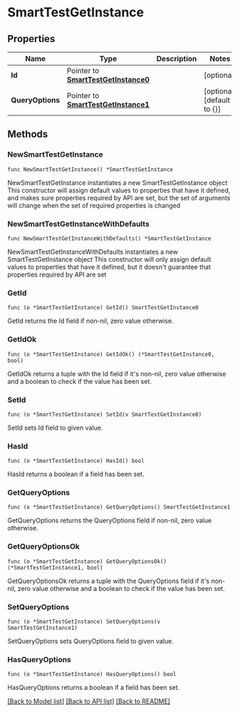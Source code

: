 # SmartTestGetInstance

## Properties

Name | Type | Description | Notes
------------ | ------------- | ------------- | -------------
**Id** | Pointer to [**SmartTestGetInstance0**](SmartTestGetInstance0.md) |  | [optional] 
**QueryOptions** | Pointer to [**SmartTestGetInstance1**](SmartTestGetInstance1.md) |  | [optional] [default to {}]

## Methods

### NewSmartTestGetInstance

`func NewSmartTestGetInstance() *SmartTestGetInstance`

NewSmartTestGetInstance instantiates a new SmartTestGetInstance object
This constructor will assign default values to properties that have it defined,
and makes sure properties required by API are set, but the set of arguments
will change when the set of required properties is changed

### NewSmartTestGetInstanceWithDefaults

`func NewSmartTestGetInstanceWithDefaults() *SmartTestGetInstance`

NewSmartTestGetInstanceWithDefaults instantiates a new SmartTestGetInstance object
This constructor will only assign default values to properties that have it defined,
but it doesn't guarantee that properties required by API are set

### GetId

`func (o *SmartTestGetInstance) GetId() SmartTestGetInstance0`

GetId returns the Id field if non-nil, zero value otherwise.

### GetIdOk

`func (o *SmartTestGetInstance) GetIdOk() (*SmartTestGetInstance0, bool)`

GetIdOk returns a tuple with the Id field if it's non-nil, zero value otherwise
and a boolean to check if the value has been set.

### SetId

`func (o *SmartTestGetInstance) SetId(v SmartTestGetInstance0)`

SetId sets Id field to given value.

### HasId

`func (o *SmartTestGetInstance) HasId() bool`

HasId returns a boolean if a field has been set.

### GetQueryOptions

`func (o *SmartTestGetInstance) GetQueryOptions() SmartTestGetInstance1`

GetQueryOptions returns the QueryOptions field if non-nil, zero value otherwise.

### GetQueryOptionsOk

`func (o *SmartTestGetInstance) GetQueryOptionsOk() (*SmartTestGetInstance1, bool)`

GetQueryOptionsOk returns a tuple with the QueryOptions field if it's non-nil, zero value otherwise
and a boolean to check if the value has been set.

### SetQueryOptions

`func (o *SmartTestGetInstance) SetQueryOptions(v SmartTestGetInstance1)`

SetQueryOptions sets QueryOptions field to given value.

### HasQueryOptions

`func (o *SmartTestGetInstance) HasQueryOptions() bool`

HasQueryOptions returns a boolean if a field has been set.


[[Back to Model list]](../README.md#documentation-for-models) [[Back to API list]](../README.md#documentation-for-api-endpoints) [[Back to README]](../README.md)



